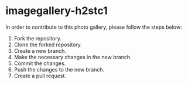 # imagegallery-h2stc1


In order to contribute to this photo gallery, please follow the steps below:

1. Fork the repository.
2. Clone the forked repository.
3. Create a new branch.
4. Make the necessary changes in the new branch.
5. Commit the changes.
6. Push the changes to the new branch.
7. Create a pull request.